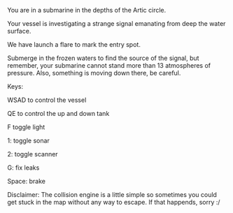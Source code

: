 You are in a submarine in the depths of the Artic circle.

Your vessel is investigating a strange signal emanating from deep the water surface.

We have launch a flare to mark the entry spot.

Submerge in the frozen waters to find the source of the signal, but remember, your submarine cannot stand more than 13 atmospheres of pressure. Also, something is moving down there, be careful.

Keys:

WSAD to control the vessel

QE to control the up and down tank

F toggle light

1: toggle sonar

2: toggle scanner

G: fix leaks

Space: brake


Disclaimer: The collision engine is a little simple so sometimes you could get stuck in the map without any way to escape. If that happends, sorry :/